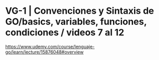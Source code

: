 # VG-1 | Convenciones y Sintaxis de GO/basics, variables, funciones, condiciones / videos 7 al 12

https://www.udemy.com/course/lenguaje-go/learn/lecture/15876048#overview
